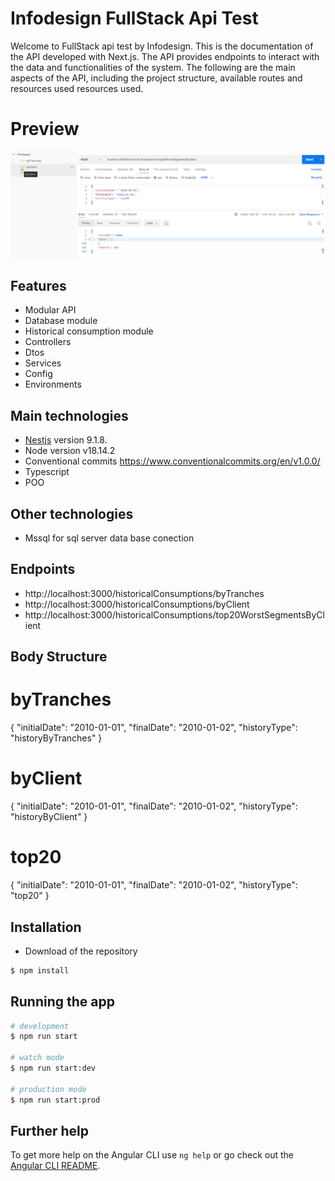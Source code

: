 # Infodesign FullStack Api Test

Welcome to FullStack api test by Infodesign. This is the documentation of the API developed with Next.js. The API 
provides endpoints to interact with the data and functionalities of the system. The following are the main aspects of the 
API, including the project structure, available routes and resources used resources used.

# Preview

![preview of application](https://raw.githubusercontent.com/silvermachine777/infodesign-full-stack-test/main/src/assets/img/api.png)

## Features

- Modular API
- Database module
- Historical consumption module
- Controllers
- Dtos
- Services
- Config
- Environments

## Main technologies

- [Nestjs](https://nestjs.com/) version 9.1.8.
- Node version v18.14.2
- Conventional commits https://www.conventionalcommits.org/en/v1.0.0/
- Typescript
- POO

## Other technologies

- Mssql for sql server data base conection

## Endpoints

- http://localhost:3000/historicalConsumptions/byTranches
- http://localhost:3000/historicalConsumptions/byClient
- http://localhost:3000/historicalConsumptions/top20WorstSegmentsByClient

## Body Structure 

# byTranches
{
  "initialDate": "2010-01-01",
  "finalDate": "2010-01-02",
  "historyType": "historyByTranches"
}
# byClient
{
  "initialDate": "2010-01-01",
  "finalDate": "2010-01-02",
  "historyType": "historyByClient"
}
# top20
{
  "initialDate": "2010-01-01",
  "finalDate": "2010-01-02",
  "historyType": "top20"
}

## Installation
- Download of the repository

```bash
$ npm install
```

## Running the app

```bash
# development
$ npm run start

# watch mode
$ npm run start:dev

# production mode
$ npm run start:prod
```

## Further help

To get more help on the Angular CLI use `ng help` or go check out the [Angular CLI README](https://github.com/angular/angular-cli/blob/master/README.md).

